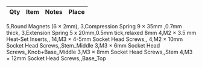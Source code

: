 | Qty | Item | Notes | Place |
| --- | --- |---|---|
5,Round Magnets (6 × 2mm),
3,Compression Spring 9 × 35mm ,0.7mm thick,
3,Extension Spring 5 x 20mm,0.5mm tick,relaxed 8mm
4,M2 × 3.5 mm Heat-Set Inserts,,
14,M3 × 4-5mm Socket Head Screws,,
4,M2 × 10mm Socket Head Screws,,Stem_Middle
3,M3 × 6mm Socket Head Screws,,Knob+Base_Middle
3,M3 × 8mm Socket Head Screws,,Stem
4,M3 × 12mm Socket Head Screws,,Base_Top
